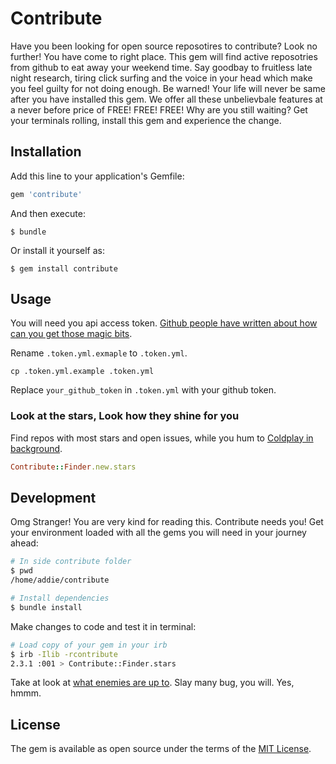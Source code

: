 # Contribute

Have you been looking for open source reposotires to contribute? Look no further! You have come to right place. This gem will find active reposotries from github to eat away your weekend time. Say goodbay to fruitless late night research, tiring click surfing and the voice in your head which make you feel guilty for not doing enough. Be warned! Your life will never be same after you have installed this gem. We offer all these unbelievbale features at a never before price of FREE! FREE! FREE!
Why are you still waiting? Get your terminals rolling, install this gem and experience the change.

## Installation

Add this line to your application's Gemfile:

```ruby
gem 'contribute'
```

And then execute:

    $ bundle

Or install it yourself as:

    $ gem install contribute

## Usage

You will need you api access token. [Github people have written about how can you get those magic bits](https://github.com/blog/1509-personal-api-tokens).

Rename `.token.yml.exmaple` to `.token.yml`.
```
cp .token.yml.example .token.yml
```

Replace `your_github_token` in `.token.yml` with your github token.

### Look at the stars, Look how they shine for you

Find repos with most stars and open issues, while you hum to [Coldplay in background](https://www.youtube.com/watch?v=yKNxeF4KMsY).

```Ruby
Contribute::Finder.new.stars
```

###  

## Development

Omg Stranger! You are very kind for reading this. Contribute needs you! Get your environment loaded with all the gems you will need in your journey ahead:

```sh
# In side contribute folder
$ pwd
/home/addie/contribute

# Install dependencies
$ bundle install
```

Make changes to code and test it in terminal:
```sh
# Load copy of your gem in your irb
$ irb -Ilib -rcontribute
2.3.1 :001 > Contribute::Finder.stars
```

Take at look at [what enemies are up to](https://github.com/NIT-dgp/contribute/issues).
Slay many bug, you will. Yes, hmmm.

## License

The gem is available as open source under the terms of the [MIT License](http://opensource.org/licenses/MIT).
